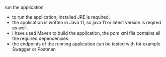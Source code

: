 run the application
- to run the application, installed JRE is required.
- the application is written in Java 11, so java 11 or latest version is reqired as well.
- I have used Maven to build the application, the pom.xml file contains all the required dependencies.
- the endpoints of the running application can be tested with for example Swagger or Postman 